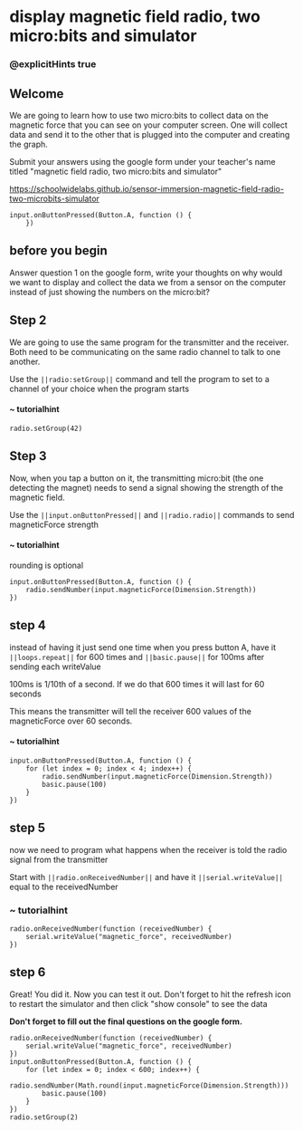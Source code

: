 # display magnetic field radio, two micro:bits and simulator
### @explicitHints true
 
## Welcome
 
We are going to learn how to use two micro:bits to collect data on the magnetic force that you can see on your computer screen. One will collect data and send it to the other that is plugged into the computer and creating the graph.
 
Submit your answers using the google form under your teacher's name titled "magnetic field radio, two micro:bits and simulator"
 
https://schoolwidelabs.github.io/sensor-immersion-magnetic-field-radio-two-microbits-simulator 
 
```template
input.onButtonPressed(Button.A, function () {
    })
```
 
## before you begin
 
Answer question 1 on the google form, write your thoughts on why would we want to display and collect the data we from a sensor on the computer instead of just showing the numbers on the micro:bit?
 
## Step 2
We are going to use the same program for the transmitter and the receiver. Both need to be communicating on the same radio channel to talk to one another.
 
Use the ``||radio:setGroup||`` command and tell the program to set to a channel of your choice when the program starts
 
#### ~ tutorialhint
```blocks
radio.setGroup(42)
```
 
## Step 3
Now, when you tap a button on it, the transmitting micro:bit (the one detecting the magnet) needs to send a signal showing the strength of the magnetic field. 
 
Use the ``||input.onButtonPressed||`` and ``||radio.radio||`` commands to send magneticForce strength
 
#### ~ tutorialhint
rounding is optional
```blocks
input.onButtonPressed(Button.A, function () {
    radio.sendNumber(input.magneticForce(Dimension.Strength))
})
```
 
## step 4 
instead of having it just send one time when you press button A, have it ``||loops.repeat||`` for 600 times and ``||basic.pause||`` for 100ms after sending each writeValue
 
100ms is 1/10th of a second. If we do that 600 times it will last for 60 seconds
 
This means the transmitter will tell the receiver 600 values of the magneticForce over 60 seconds.
 
#### ~ tutorialhint
```blocks
input.onButtonPressed(Button.A, function () {
    for (let index = 0; index < 4; index++) {
        radio.sendNumber(input.magneticForce(Dimension.Strength))
        basic.pause(100)
    }
})
```
 
## step 5
now we need to program what happens when the receiver is told the radio signal from the transmitter
 
Start with ``||radio.onReceivedNumber||`` and have it ``||serial.writeValue||`` equal to the receivedNumber
 
### ~ tutorialhint
```blocks
radio.onReceivedNumber(function (receivedNumber) {
    serial.writeValue("magnetic_force", receivedNumber)
})
```
 
## step 6
Great! You did it. Now you can test it out. Don't forget to hit the refresh icon to restart the simulator and then click "show console" to see the data
 
**Don't forget to fill out the final questions on the google form.**
 
```ghost
radio.onReceivedNumber(function (receivedNumber) {
    serial.writeValue("magnetic_force", receivedNumber)
})
input.onButtonPressed(Button.A, function () {
    for (let index = 0; index < 600; index++) {
        radio.sendNumber(Math.round(input.magneticForce(Dimension.Strength)))
        basic.pause(100)
    }
})
radio.setGroup(2)
```
